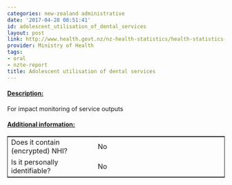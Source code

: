 ```yaml
---
categories: new-zealand administrative
date: '2017-04-28 08:51:41'
id: adolescent_utilisation_of_dental_services
layout: post
link: http://www.health.govt.nz/nz-health-statistics/health-statistics-and-data-sets/oral-health-data-and-stats/adolescent-oral-health-service-utilisation
provider: Ministry of Health
tags:
- oral
- nzte-report
title: Adolescent utilisation of dental services
---
```



 <h4> <u>Description:</u> </h4>
For impact monitoring of service outputs
 <h4> <u>Additional information:</u> </h4>
 <table style="border: 1px solid">
 <tr> <td width="40%"> Does it contain (encrypted) NHI? </td> <td>No</td> </tr>
 <tr> <td width="40%"> Is it personally identifiable? </td> <td>No</td> </tr>
 </table>